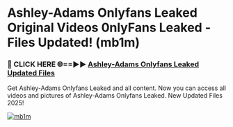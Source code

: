 # Ashley-Adams Onlyfans Leaked Original Videos 0nlyFans Leaked - Files Updated! (mb1m)

<h3>🔴 CLICK HERE 🌐==►► <a href="https://best4dudes.click/HH4t6V" rel="nofollow">Ashley-Adams Onlyfans Leaked Updated Files</a></h3>

Get Ashley-Adams Onlyfans Leaked and all content. Now you can access all videos and pictures of Ashley-Adams Onlyfans Leaked. New Updated Files 2025!

[![mb1m](https://github.com/user-attachments/assets/8c521d6e-e6e3-4a75-9320-d58ab9d79d5b)](https://best4dudes.click/HH4t6V)
